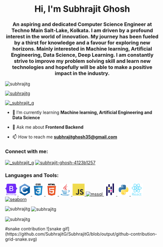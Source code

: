 <h1 align="center">Hi, I'm Subhrajit Ghosh</h1>
<h3 align="center">An aspiring and dedicated Computer Science Engineer at Techno Main Salt-Lake, Kolkata. I am driven by a profound interest in the world of innovation. My journey has been fueled by a thirst for knowledge and a favour for exploring new horizons. Mainly interested in Machine learning, Artificial Engineering, Data Science, Deep Learning. I am constantly strive to improve my problem solving skill and learn new technologies and hopefully will be able to make a positive impact in the industry.</h3>

<p align="left"> <img src="https://komarev.com/ghpvc/?username=subhrajitg&label=Profile%20views&color=0e75b6&style=flat" alt="subhrajitg" /> </p>

<p align="left"> <a href="https://github.com/ryo-ma/github-profile-trophy"><img src="https://github-profile-trophy.vercel.app/?username=subhrajitg" alt="subhrajitg" /></a> </p>

<p align="left"> <a href="https://twitter.com/_subhrajit_g" target="blank"><img src="https://img.shields.io/twitter/follow/_subhrajit_g?logo=twitter&style=for-the-badge" alt="_subhrajit_g" /></a> </p>

- 🌱 I’m currently learning **Machine learning, Artificial Engineering and Data Science**

- 💬 Ask me about **Frontend Backend**

- 📫 How to reach me **subhrajitghosh35@gmail.com**

<h3 align="left">Connect with me:</h3>
<p align="left">
<a href="https://twitter.com/_subhrajit_g" target="blank"><img align="center" src="https://raw.githubusercontent.com/rahuldkjain/github-profile-readme-generator/master/src/images/icons/Social/twitter.svg" alt="_subhrajit_g" height="30" width="40" /></a>
<a href="https://linkedin.com/in/subhrajit-ghosh-4123b1257" target="blank"><img align="center" src="https://raw.githubusercontent.com/rahuldkjain/github-profile-readme-generator/master/src/images/icons/Social/linked-in-alt.svg" alt="subhrajit-ghosh-4123b1257" height="30" width="40" /></a>
</p>

<h3 align="left">Languages and Tools:</h3>
<p align="left"> <a href="https://getbootstrap.com" target="_blank" rel="noreferrer"> <img src="https://raw.githubusercontent.com/devicons/devicon/master/icons/bootstrap/bootstrap-plain-wordmark.svg" alt="bootstrap" width="40" height="40"/> </a> <a href="https://www.cprogramming.com/" target="_blank" rel="noreferrer"> <img src="https://raw.githubusercontent.com/devicons/devicon/master/icons/c/c-original.svg" alt="c" width="40" height="40"/> </a> <a href="https://www.w3schools.com/css/" target="_blank" rel="noreferrer"> <img src="https://raw.githubusercontent.com/devicons/devicon/master/icons/css3/css3-original-wordmark.svg" alt="css3" width="40" height="40"/> </a> <a href="https://www.w3.org/html/" target="_blank" rel="noreferrer"> <img src="https://raw.githubusercontent.com/devicons/devicon/master/icons/html5/html5-original-wordmark.svg" alt="html5" width="40" height="40"/> </a> <a href="https://www.java.com" target="_blank" rel="noreferrer"> <img src="https://raw.githubusercontent.com/devicons/devicon/master/icons/java/java-original.svg" alt="java" width="40" height="40"/> </a> <a href="https://developer.mozilla.org/en-US/docs/Web/JavaScript" target="_blank" rel="noreferrer"> <img src="https://raw.githubusercontent.com/devicons/devicon/master/icons/javascript/javascript-original.svg" alt="javascript" width="40" height="40"/> </a> <a href="https://www.microsoft.com/en-us/sql-server" target="_blank" rel="noreferrer"> <img src="https://www.svgrepo.com/show/303229/microsoft-sql-server-logo.svg" alt="mssql" width="40" height="40"/> </a> <a href="https://pandas.pydata.org/" target="_blank" rel="noreferrer"> <img src="https://raw.githubusercontent.com/devicons/devicon/2ae2a900d2f041da66e950e4d48052658d850630/icons/pandas/pandas-original.svg" alt="pandas" width="40" height="40"/> </a> <a href="https://www.python.org" target="_blank" rel="noreferrer"> <img src="https://raw.githubusercontent.com/devicons/devicon/master/icons/python/python-original.svg" alt="python" width="40" height="40"/> </a> <a href="https://reactjs.org/" target="_blank" rel="noreferrer"> <img src="https://raw.githubusercontent.com/devicons/devicon/master/icons/react/react-original-wordmark.svg" alt="react" width="40" height="40"/> </a> <a href="https://seaborn.pydata.org/" target="_blank" rel="noreferrer"> <img src="https://seaborn.pydata.org/_images/logo-mark-lightbg.svg" alt="seaborn" width="40" height="40"/> </a> </p>

<p><img align="left" src="https://github-readme-stats.vercel.app/api/top-langs?username=subhrajitg&show_icons=true&locale=en&layout=compact" alt="subhrajitg" /></p>

<p>&nbsp;<img align="center" src="https://github-readme-stats.vercel.app/api?username=subhrajitg&show_icons=true&locale=en" alt="subhrajitg" /></p>

<p><img align="center" src="https://github-readme-streak-stats.herokuapp.com/?user=subhrajitg&" alt="subhrajitg" /></p>
#snake contribution
![snake gif](https://github.com/SubhrajitG/SubhrajitG/blob/output/github-contribution-grid-snake.svg)
